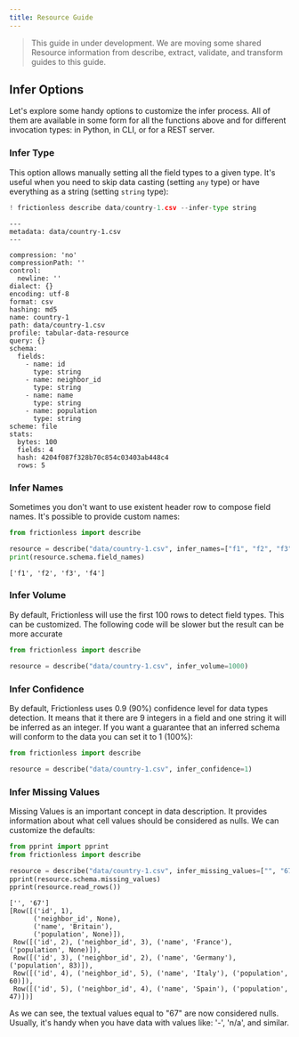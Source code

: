 ```yaml
---
title: Resource Guide
---
```


> This guide in under development. We are moving some shared Resource information from describe, extract, validate, and transform guides to this guide.

## Infer Options

Let's explore some handy options to customize the infer process. All of them are available in some form for all the functions above and for different invocation types: in Python, in CLI, or for a REST server.

### Infer Type

This option allows manually setting all the field types to a given type. It's useful when you need to skip data casting (setting `any` type) or have everything as a string (setting `string` type):


```python
! frictionless describe data/country-1.csv --infer-type string
```

    ---
    metadata: data/country-1.csv
    ---

    compression: 'no'
    compressionPath: ''
    control:
      newline: ''
    dialect: {}
    encoding: utf-8
    format: csv
    hashing: md5
    name: country-1
    path: data/country-1.csv
    profile: tabular-data-resource
    query: {}
    schema:
      fields:
        - name: id
          type: string
        - name: neighbor_id
          type: string
        - name: name
          type: string
        - name: population
          type: string
    scheme: file
    stats:
      bytes: 100
      fields: 4
      hash: 4204f087f328b70c854c03403ab448c4
      rows: 5



### Infer Names

Sometimes you don't want to use existent header row to compose field names. It's possible to provide custom names:


```python
from frictionless import describe

resource = describe("data/country-1.csv", infer_names=["f1", "f2", "f3", "f4"])
print(resource.schema.field_names)
```

    ['f1', 'f2', 'f3', 'f4']


### Infer Volume

By default, Frictionless will use the first 100 rows to detect field types. This can be customized. The following code will be slower but the result can be more accurate


```python
from frictionless import describe

resource = describe("data/country-1.csv", infer_volume=1000)
```

### Infer Confidence

By default, Frictionless uses 0.9 (90%) confidence level for data types detection. It means that it there are 9 integers in a field and one string it will be inferred as an integer. If you want a guarantee that an inferred schema will conform to the data you can set it to 1 (100%):


```python
from frictionless import describe

resource = describe("data/country-1.csv", infer_confidence=1)
```

### Infer Missing Values

Missing Values is an important concept in data description. It provides information about what cell values should be considered as nulls. We can customize the defaults:


```python
from pprint import pprint
from frictionless import describe

resource = describe("data/country-1.csv", infer_missing_values=["", "67"])
pprint(resource.schema.missing_values)
pprint(resource.read_rows())
```

    ['', '67']
    [Row([('id', 1),
          ('neighbor_id', None),
          ('name', 'Britain'),
          ('population', None)]),
     Row([('id', 2), ('neighbor_id', 3), ('name', 'France'), ('population', None)]),
     Row([('id', 3), ('neighbor_id', 2), ('name', 'Germany'), ('population', 83)]),
     Row([('id', 4), ('neighbor_id', 5), ('name', 'Italy'), ('population', 60)]),
     Row([('id', 5), ('neighbor_id', 4), ('name', 'Spain'), ('population', 47)])]


As we can see, the textual values equal to "67" are now considered nulls. Usually, it's handy when you have data with values like: '-', 'n/a', and similar.
